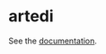 # artedi

<!--
This file is here because npm doesn't support any format except markdown for
README files. This way people browsing the package on npmjs.com will get a
link to the documentation instead of nothing.

GitHub prefers .adoc files to .md, so it will render the correct README for
the repository root.
-->

See the [documentation](https://joyent.github.io/node-artedi).
